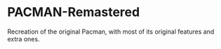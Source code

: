 # PACMAN-Remastered
Recreation of the original Pacman, with most of its original features and extra ones.
